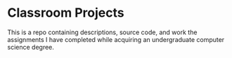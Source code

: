 # Classroom Projects
This is a repo containing descriptions, source code, and work the assignments I have completed while acquiring an undergraduate computer science degree.